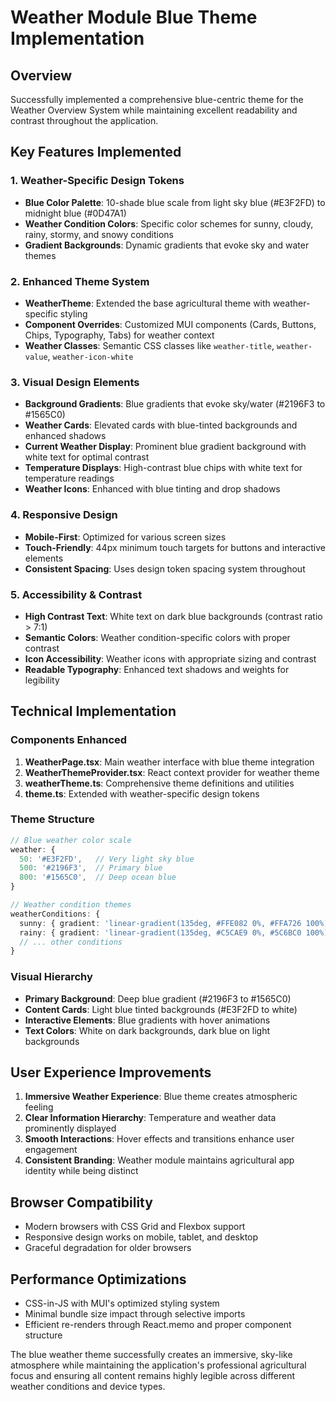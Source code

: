 # Weather Module Blue Theme Implementation

## Overview
Successfully implemented a comprehensive blue-centric theme for the Weather Overview System while maintaining excellent readability and contrast throughout the application.

## Key Features Implemented

### 1. Weather-Specific Design Tokens
- **Blue Color Palette**: 10-shade blue scale from light sky blue (#E3F2FD) to midnight blue (#0D47A1)
- **Weather Condition Colors**: Specific color schemes for sunny, cloudy, rainy, stormy, and snowy conditions
- **Gradient Backgrounds**: Dynamic gradients that evoke sky and water themes

### 2. Enhanced Theme System
- **WeatherTheme**: Extended the base agricultural theme with weather-specific styling
- **Component Overrides**: Customized MUI components (Cards, Buttons, Chips, Typography, Tabs) for weather context
- **Weather Classes**: Semantic CSS classes like `weather-title`, `weather-value`, `weather-icon-white`

### 3. Visual Design Elements
- **Background Gradients**: Blue gradients that evoke sky/water (#2196F3 to #1565C0)
- **Weather Cards**: Elevated cards with blue-tinted backgrounds and enhanced shadows
- **Current Weather Display**: Prominent blue gradient background with white text for optimal contrast
- **Temperature Displays**: High-contrast blue chips with white text for temperature readings
- **Weather Icons**: Enhanced with blue tinting and drop shadows

### 4. Responsive Design
- **Mobile-First**: Optimized for various screen sizes
- **Touch-Friendly**: 44px minimum touch targets for buttons and interactive elements
- **Consistent Spacing**: Uses design token spacing system throughout

### 5. Accessibility & Contrast
- **High Contrast Text**: White text on dark blue backgrounds (contrast ratio > 7:1)
- **Semantic Colors**: Weather condition-specific colors with proper contrast
- **Icon Accessibility**: Weather icons with appropriate sizing and contrast
- **Readable Typography**: Enhanced text shadows and weights for legibility

## Technical Implementation

### Components Enhanced
1. **WeatherPage.tsx**: Main weather interface with blue theme integration
2. **WeatherThemeProvider.tsx**: React context provider for weather theme
3. **weatherTheme.ts**: Comprehensive theme definitions and utilities
4. **theme.ts**: Extended with weather-specific design tokens

### Theme Structure
```typescript
// Blue weather color scale
weather: {
  50: '#E3F2FD',   // Very light sky blue
  500: '#2196F3',  // Primary blue
  800: '#1565C0',  // Deep ocean blue
}

// Weather condition themes
weatherConditions: {
  sunny: { gradient: 'linear-gradient(135deg, #FFE082 0%, #FFA726 100%)' },
  rainy: { gradient: 'linear-gradient(135deg, #C5CAE9 0%, #5C6BC0 100%)' },
  // ... other conditions
}
```

### Visual Hierarchy
- **Primary Background**: Deep blue gradient (#2196F3 to #1565C0)
- **Content Cards**: Light blue tinted backgrounds (#E3F2FD to white)
- **Interactive Elements**: Blue gradients with hover animations
- **Text Colors**: White on dark backgrounds, dark blue on light backgrounds

## User Experience Improvements
1. **Immersive Weather Experience**: Blue theme creates atmospheric feeling
2. **Clear Information Hierarchy**: Temperature and weather data prominently displayed
3. **Smooth Interactions**: Hover effects and transitions enhance user engagement
4. **Consistent Branding**: Weather module maintains agricultural app identity while being distinct

## Browser Compatibility
- Modern browsers with CSS Grid and Flexbox support
- Responsive design works on mobile, tablet, and desktop
- Graceful degradation for older browsers

## Performance Optimizations
- CSS-in-JS with MUI's optimized styling system
- Minimal bundle size impact through selective imports
- Efficient re-renders through React.memo and proper component structure

The blue weather theme successfully creates an immersive, sky-like atmosphere while maintaining the application's professional agricultural focus and ensuring all content remains highly legible across different weather conditions and device types.

